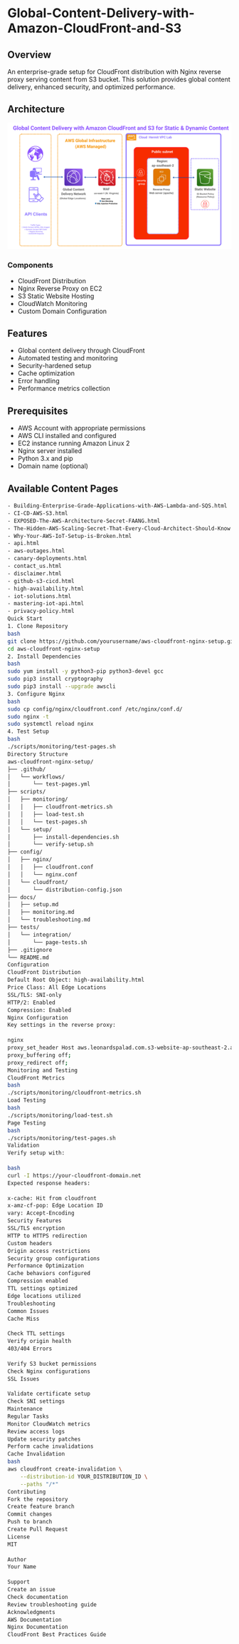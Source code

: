 # Global-Content-Delivery-with-Amazon-CloudFront-and-S3

## Overview
An enterprise-grade setup for CloudFront distribution with Nginx reverse proxy serving content from S3 bucket. This solution provides global content delivery, enhanced security, and optimized performance.

## Architecture
![Architecture Diagram](docs/architect.png)


### Components
- CloudFront Distribution
- Nginx Reverse Proxy on EC2
- S3 Static Website Hosting
- CloudWatch Monitoring
- Custom Domain Configuration

## Features
- Global content delivery through CloudFront
- Automated testing and monitoring
- Security-hardened setup
- Cache optimization
- Error handling
- Performance metrics collection

## Prerequisites
- AWS Account with appropriate permissions
- AWS CLI installed and configured
- EC2 instance running Amazon Linux 2
- Nginx server installed
- Python 3.x and pip
- Domain name (optional)

## Available Content Pages
```bash
- Building-Enterprise-Grade-Applications-with-AWS-Lambda-and-SQS.html
- CI-CD-AWS-S3.html
- EXPOSED-The-AWS-Architecture-Secret-FAANG.html
- The-Hidden-AWS-Scaling-Secret-That-Every-Cloud-Architect-Should-Know.html
- Why-Your-AWS-IoT-Setup-is-Broken.html
- api.html
- aws-outages.html
- canary-deployments.html
- contact_us.html
- disclaimer.html
- github-s3-cicd.html
- high-availability.html
- iot-solutions.html
- mastering-iot-api.html
- privacy-policy.html
Quick Start
1. Clone Repository
bash
git clone https://github.com/yourusername/aws-cloudfront-nginx-setup.git
cd aws-cloudfront-nginx-setup
2. Install Dependencies
bash
sudo yum install -y python3-pip python3-devel gcc
sudo pip3 install cryptography
sudo pip3 install --upgrade awscli
3. Configure Nginx
bash
sudo cp config/nginx/cloudfront.conf /etc/nginx/conf.d/
sudo nginx -t
sudo systemctl reload nginx
4. Test Setup
bash
./scripts/monitoring/test-pages.sh
Directory Structure
aws-cloudfront-nginx-setup/
├── .github/
│   └── workflows/
│       └── test-pages.yml
├── scripts/
│   ├── monitoring/
│   │   ├── cloudfront-metrics.sh
│   │   ├── load-test.sh
│   │   └── test-pages.sh
│   └── setup/
│       ├── install-dependencies.sh
│       └── verify-setup.sh
├── config/
│   ├── nginx/
│   │   ├── cloudfront.conf
│   │   └── nginx.conf
│   └── cloudfront/
│       └── distribution-config.json
├── docs/
│   ├── setup.md
│   ├── monitoring.md
│   └── troubleshooting.md
├── tests/
│   └── integration/
│       └── page-tests.sh
├── .gitignore
└── README.md
Configuration
CloudFront Distribution
Default Root Object: high-availability.html
Price Class: All Edge Locations
SSL/TLS: SNI-only
HTTP/2: Enabled
Compression: Enabled
Nginx Configuration
Key settings in the reverse proxy:

nginx
proxy_set_header Host aws.leonardspalad.com.s3-website-ap-southeast-2.amazonaws.com;
proxy_buffering off;
proxy_redirect off;
Monitoring and Testing
CloudFront Metrics
bash
./scripts/monitoring/cloudfront-metrics.sh
Load Testing
bash
./scripts/monitoring/load-test.sh
Page Testing
bash
./scripts/monitoring/test-pages.sh
Validation
Verify setup with:

bash
curl -I https://your-cloudfront-domain.net
Expected response headers:

x-cache: Hit from cloudfront
x-amz-cf-pop: Edge Location ID
vary: Accept-Encoding
Security Features
SSL/TLS encryption
HTTP to HTTPS redirection
Custom headers
Origin access restrictions
Security group configurations
Performance Optimization
Cache behaviors configured
Compression enabled
TTL settings optimized
Edge locations utilized
Troubleshooting
Common Issues
Cache Miss

Check TTL settings
Verify origin health
403/404 Errors

Verify S3 bucket permissions
Check Nginx configurations
SSL Issues

Validate certificate setup
Check SNI settings
Maintenance
Regular Tasks
Monitor CloudWatch metrics
Review access logs
Update security patches
Perform cache invalidations
Cache Invalidation
bash
aws cloudfront create-invalidation \
    --distribution-id YOUR_DISTRIBUTION_ID \
    --paths "/*"
Contributing
Fork the repository
Create feature branch
Commit changes
Push to branch
Create Pull Request
License
MIT

Author
Your Name

Support
Create an issue
Check documentation
Review troubleshooting guide
Acknowledgments
AWS Documentation
Nginx Documentation
CloudFront Best Practices Guide
